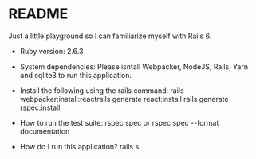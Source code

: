 # README

Just a little playground so I can familiarize myself with Rails 6.

* Ruby version: 2.6.3

* System dependencies: Please isntall Webpacker, NodeJS, Rails, Yarn and sqlite3 to run this application. 

* Install the following using the rails command: 
rails webpacker:install:reactrails 
generate react:install
rails generate rspec:install

* How to run the test suite: rspec spec or rspec spec --format documentation

* How do I run this application? rails s

